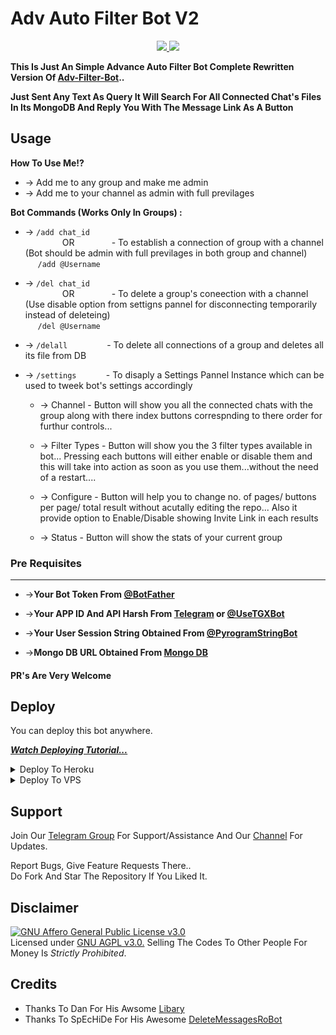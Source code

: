 # Adv Auto Filter Bot V2

<p align="center">
  <a href="https://github.com/AlbertEinsteinTG/Adv-Auto-Filter-Bot-V2/stargazers">
    <img src="https://img.shields.io/github/stars/AlbertEinsteinTG/Adv-Auto-Filter-Bot-V2?style=social">

  </a>
  
  <a href="https://github.com/AlbertEinsteinTG/Adv-Auto-Filter-Bot-V2/fork">
    <img src="https://img.shields.io/github/forks/AlbertEinsteinTG/Adv-Auto-Filter-Bot-V2?label=Fork&style=social">

  </a>  
</p>

__This Is Just An Simple Advance Auto Filter Bot Complete Rewritten Version Of [Adv-Filter-Bot](https://github.com/AlbertEinsteinTG/Adv-Auto-Filter-Bot)..__

__Just Sent Any Text As Query It Will Search For All Connected Chat's Files In Its MongoDB And Reply You With The Message Link As A Button__


## Usage

**__How To Use Me!?__**

* -> Add me to any group and make me admin<br>
* -> Add me to your channel as admin with full previlages

**Bot Commands (Works Only In Groups) :**


  * -> `/add chat_id`<br>
     &nbsp;&nbsp;&nbsp;&nbsp;&nbsp;&nbsp;&nbsp;&nbsp;&nbsp;&nbsp;&nbsp;&nbsp;&nbsp;&nbsp;
OR
     &nbsp;&nbsp;&nbsp;&nbsp;&nbsp;&nbsp;&nbsp;&nbsp;&nbsp;&nbsp;&nbsp;&nbsp;&nbsp;&nbsp;- To establish a connection of group with a channel (Bot should be admin with full previlages in both group and channel)<br>
    &nbsp;&nbsp;&nbsp;&nbsp;&nbsp;`/add @Username`


  * -> `/del chat_id`<br>
     &nbsp;&nbsp;&nbsp;&nbsp;&nbsp;&nbsp;&nbsp;&nbsp;&nbsp;&nbsp;&nbsp;&nbsp;&nbsp;&nbsp;
OR 
    &nbsp;&nbsp;&nbsp;&nbsp;&nbsp;&nbsp;&nbsp;&nbsp;&nbsp;&nbsp;&nbsp;&nbsp;&nbsp;&nbsp;- To delete a group's coneection with a channel (Use disable option from settigns pannel for disconnecting temporarily instead of deleteing)<br>
    &nbsp;&nbsp;&nbsp;&nbsp; `/del @Username`


  * -> `/delall`&nbsp;&nbsp;&nbsp;&nbsp;&nbsp;&nbsp;&nbsp;&nbsp;&nbsp;&nbsp;&nbsp;&nbsp;&nbsp;&nbsp;&nbsp; - To delete all connections of a group and deletes all its file from DB
  
  * -> `/settings`&nbsp;&nbsp;&nbsp;&nbsp;&nbsp;&nbsp;&nbsp;&nbsp;&nbsp;&nbsp;&nbsp; -  To disaply a Settings Pannel Instance which can be used to tweek bot's settings accordingly

    * -> Channel - Button will show you all the connected chats with the group along with there index buttons correspnding to there order for furthur controls...

    * -> Filter Types - Button will show you the 3 filter types available in bot... Pressing each buttons will either enable or disable them and this will take into action as soon as you use them...without the need of a restart....

    * -> Configure - Button will help you to change no. of pages/ buttons per page/ total result without acutally editing the repo... Also it provide option to Enable/Disable  showing Invite Link in each results

    * -> Status - Button will show the stats of your current group

### Pre Requisites 
------------------
* ->__Your Bot Token From [@BotFather](http://www.telegram.dog/BotFather)__

* ->__Your APP ID And API Harsh From [Telegram](http://www.my.telegram.org) or [@UseTGXBot](http://www.telegram.dog/UseTGXBot)__

* ->__Your User Session String Obtained From [@PyrogramStringBot](http://www.telegram.dog/PyrogramStringBot)__

* ->__Mongo DB URL Obtained From [Mongo DB](http://www.mongodb.com)__

#### PR's Are Very Welcome

## Deploy
You can deploy this bot anywhere.

<i>**[Watch Deploying Tutorial...](https://youtu.be/KTearEPhumc)**</i>

<details><summary>Deploy To Heroku</summary>
<p>
<br>
<a href="https://heroku.com/deploy?template=https://github.com/manojkumar9014/AutofilterBot45">
  <img src="https://www.herokucdn.com/deploy/button.svg" alt="Deploy">

</a>
</p>
</details>

<details><summary>Deploy To VPS</summary>
<p>
<pre>
git clone https://github.com/asrith-reddy/Autofilterbot
cd Autofilterbot
pip3 install -r requirements.txt
# Change The Vars Of bot/__init__.py File Accordingly
python3 -m bot
</pre>
</p>
</details>

## Support   
Join Our [Telegram Group](https://www.telegram.dog/CrazyBotszGrp) For Support/Assistance And Our [Channel](https://www.telegram.dog/CrazyBotsz) For Updates.   
   
Report Bugs, Give Feature Requests There..   
Do Fork And Star The Repository If You Liked It.

## Disclaimer
[![GNU Affero General Public License v3.0](https://www.gnu.org/graphics/agplv3-155x51.png)](https://www.gnu.org/licenses/agpl-3.0.en.html#header)    
Licensed under [GNU AGPL v3.0.](https://github.com/AlbertEinsteinTG/Adv-Auto-Filter-Bot-V2/blob/main/LICENSE)
Selling The Codes To Other People For Money Is *Strictly Prohibited*.


## Credits

 - Thanks To Dan For His Awsome [Libary](https://github.com/pyrogram/pyrogram)
 - Thanks To SpEcHiDe For His Awesome [DeleteMessagesRoBot](https://github.com/SpEcHiDe/DeleteMessagesRoBot)
